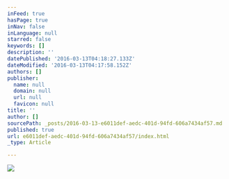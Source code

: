 ```yaml
---
inFeed: true
hasPage: true
inNav: false
inLanguage: null
starred: false
keywords: []
description: ''
datePublished: '2016-03-13T04:18:27.133Z'
dateModified: '2016-03-13T04:17:58.152Z'
authors: []
publisher:
  name: null
  domain: null
  url: null
  favicon: null
title: ''
author: []
sourcePath: _posts/2016-03-13-e6011def-aedc-401d-94fd-606a7434af57.md
published: true
url: e6011def-aedc-401d-94fd-606a7434af57/index.html
_type: Article

---
```

![](https://the-grid-user-content.s3-us-west-2.amazonaws.com/0df19f52-2452-4017-b6e2-6c28143b3492.jpg)
